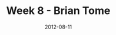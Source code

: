 ---
layout: message
category: message
series: "The Good Life"
title: "Week 8 - Brian Tome "
date: 2012-08-11
audio-description: "Brian Tome talks about finding the good life in the midst of tension."
audio: "http://www.crossroads.net/players/media/hq/goodlife_08.mp3"
audio-title: "Week 8 - Brian Tome"
audio-duration: "39&#58;22"
program-description: "Program"
program: "http://www.crossroads.net/players/media/hq/08_11-12_12Program.pdf"
program-title: "Week 8 - Brian Tome"
video-description: "Brian Tome talks about finding the good life in the midst of tension."
video-title: "Week 8 - Brian Tome"
video: "https://s3.amazonaws.com/crossroadsvideomessages/goodlife_08.mp4"
---